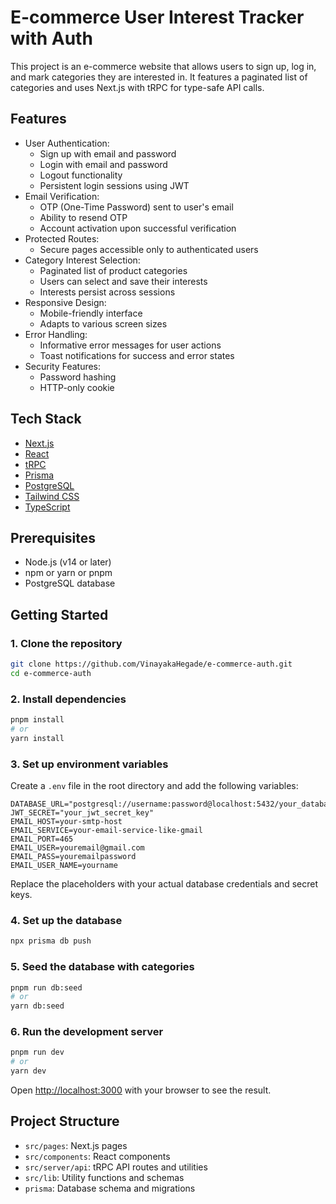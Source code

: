 # E-commerce User Interest Tracker with Auth

This project is an e-commerce website that allows users to sign up, log in, and mark categories they are interested in. It features a paginated list of categories and uses Next.js with tRPC for type-safe API calls.

## Features

- User Authentication:
  - Sign up with email and password
  - Login with email and password
  - Logout functionality
  - Persistent login sessions using JWT
- Email Verification:
  - OTP (One-Time Password) sent to user's email
  - Ability to resend OTP
  - Account activation upon successful verification
- Protected Routes:
  - Secure pages accessible only to authenticated users
- Category Interest Selection:
  - Paginated list of product categories
  - Users can select and save their interests
  - Interests persist across sessions
- Responsive Design:
  - Mobile-friendly interface
  - Adapts to various screen sizes
- Error Handling:
  - Informative error messages for user actions
  - Toast notifications for success and error states
- Security Features:
  - Password hashing
  - HTTP-only cookie

## Tech Stack

- [Next.js](https://nextjs.org/)
- [React](https://reactjs.org/)
- [tRPC](https://trpc.io/)
- [Prisma](https://www.prisma.io/)
- [PostgreSQL](https://www.postgresql.org/)
- [Tailwind CSS](https://tailwindcss.com/)
- [TypeScript](https://www.typescriptlang.org/)

## Prerequisites

- Node.js (v14 or later)
- npm or yarn or pnpm
- PostgreSQL database

## Getting Started

### 1. Clone the repository

```bash
git clone https://github.com/VinayakaHegade/e-commerce-auth.git
cd e-commerce-auth
```

### 2. Install dependencies

```bash
pnpm install
# or
yarn install
```

### 3. Set up environment variables

Create a `.env` file in the root directory and add the following variables:

```
DATABASE_URL="postgresql://username:password@localhost:5432/your_database_name"
JWT_SECRET="your_jwt_secret_key"
EMAIL_HOST=your-smtp-host
EMAIL_SERVICE=your-email-service-like-gmail
EMAIL_PORT=465
EMAIL_USER=youremail@gmail.com
EMAIL_PASS=youremailpassword
EMAIL_USER_NAME=yourname
```

Replace the placeholders with your actual database credentials and secret keys.

### 4. Set up the database

```bash
npx prisma db push
```

### 5. Seed the database with categories

```bash
pnpm run db:seed
# or
yarn db:seed
```

### 6. Run the development server

```bash
pnpm run dev
# or
yarn dev
```

Open [http://localhost:3000](http://localhost:3000) with your browser to see the result.

## Project Structure

- `src/pages`: Next.js pages
- `src/components`: React components
- `src/server/api`: tRPC API routes and utilities
- `src/lib`: Utility functions and schemas
- `prisma`: Database schema and migrations
